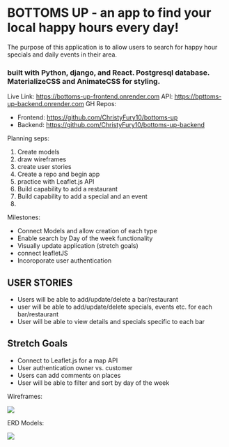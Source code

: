 # BOTTOMS UP - an app to find your local happy hours every day!

The purpose of this application is to allow users to search for happy hour specials and daily events in their area. 

### built with Python, django, and React. Postgresql database. MaterializeCSS and AnimateCSS for styling. 

Live Link: https://bottoms-up-frontend.onrender.com
API: https://bpttoms-up-backend.onrender.com
GH Repos:
- Frontend: https://github.com/ChristyFury10/bottoms-up
- Backend: https://github.com/ChristyFury10/bottoms-up-backend

Planning seps:
1. Create models
2. draw wireframes
3. create user stories
4. Create a repo and begin app
5. practice with Leaflet.js API
6. Build capability to add a restaurant
7. Build capability to add a special and an event
8. 

Milestones:
- Connect Models and allow creation of each type
- Enable search by Day of the week functionality
- Visually update application
(stretch goals)
- connect leafletJS
- Incoroporate user authentication

## USER STORIES
- Users will be able to add/update/delete a bar/restaurant 
- user will be able to add/update/delete specials, events etc. for each bar/restaurant
- User will be able to view details and specials specific to each bar 

## Stretch Goals
- Connect to Leaflet.js for a map API
- User authentication owner vs. customer
- Users can add comments on places
- User will be able to filter and sort by day of the week

Wireframes:

<img src="https://imgur.com/D26xswx">

ERD Models:

<img src="https://imgur.com/Q3aq7fF">
